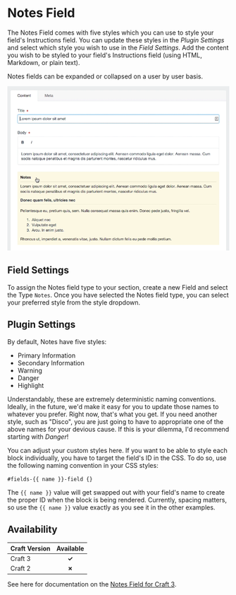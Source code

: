 # Notes Field

The Notes Field comes with five styles which you can use to style your field's Instructions field.  You can update these styles in the _Plugin Settings_ and select which style you wish to use in the _Field Settings_.  Add the content you wish to be styled to your field's Instructions field (using HTML, Markdown, or plain text).

Notes fields can be expanded or collapsed on a user by user basis.

![Notes field can be expanded or collapsed](./../images/fields/sprout-notes-collapse.gif)

## Field Settings

To assign the Notes field type to your section, create a new Field and select the Type `Notes`.  Once you have selected the Notes field type, you can select your preferred style from the style dropdown.

## Plugin Settings

By default, Notes have five styles:

* Primary Information
* Secondary Information
* Warning
* Danger
* Highlight

Understandably, these are extremely deterministic naming conventions.  Ideally, in the future, we'd make it easy for you to update those names to whatever you prefer.  Right now, that's what you get. If you need another style, such as "Disco", you are just going to have to appropriate one of the above names for your devious cause.  If this is your dilemma, I'd recommend starting with _Danger_!

You can adjust your custom styles here.  If you want to be able to style each block individually, you have to target the field's ID in the CSS.  To do so, use the following naming convention in your CSS styles:

``` twig
#fields-{{ name }}-field {}
```

The `{{ name }}` value will get swapped out with your field's name to create the proper ID when the block is being rendered.  Currently, spacing matters, so use the `{{ name }}` value exactly as you see it in the other examples.

## Availability

| Craft Version | Available |
|:------------- |:---------:|
| Craft 3       | **✓** |
| Craft 2       | **✗** |

See here for documentation on the [Notes Field for Craft 3](./notes-field.md).

